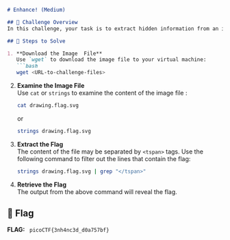 ```markdown
# Enhance! (Medium)

## 📝 Challenge Overview
In this challenge, your task is to extract hidden information from an image file to retrieve the flag.

## 🚀 Steps to Solve

1. **Download the Image  File**  
   Use `wget` to download the image file to your virtual machine:  
   ```bash
   wget <URL-to-challenge-files>
   ```

2. **Examine the Image File**  
   Use `cat` or `strings` to examine the content of the image file :  
   ```bash
   cat drawing.flag.svg
   ```
   or
   ```bash
   strings drawing.flag.svg
   ```

3. **Extract the Flag**  
   The content of the file may be separated by `<tspan>` tags. Use the following command to filter out the lines that contain the flag:  
   ```bash
   strings drawing.flag.svg | grep "</tspan>"
   ```

4. **Retrieve the Flag**  
   The output from the above command will reveal the flag.

## 🏁 Flag
**FLAG:** ` picoCTF{3nh4nc3d_d0a757bf}`
```

